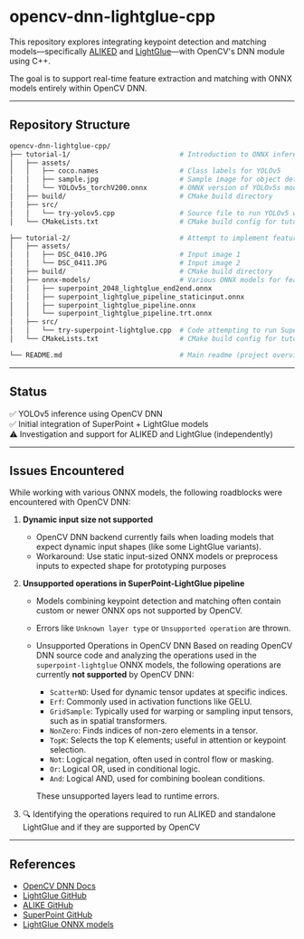 # opencv-dnn-lightglue-cpp

This repository explores integrating keypoint detection and matching models—specifically [ALIKED](https://github.com/wvangansbeke/ALIKED) and [LightGlue](https://github.com/cvg/LightGlue)—with OpenCV's DNN module using C++.

The goal is to support real-time feature extraction and matching with ONNX models entirely within OpenCV DNN.

---

## Repository Structure
```bash
opencv-dnn-lightglue-cpp/
├── tutorial-1/                           # Introduction to ONNX inference using OpenCV DNN
│   ├── assets/
│   │   ├── coco.names                    # Class labels for YOLOv5
│   │   ├── sample.jpg                    # Sample image for object detection
│   │   └── YOLOv5s_torchV200.onnx        # ONNX version of YOLOv5s model
│   ├── build/                            # CMake build directory
│   ├── src/
│   │   └── try-yolov5.cpp                # Source file to run YOLOv5 with OpenCV DNN
│   └── CMakeLists.txt                    # CMake build config for tutorial-1

├── tutorial-2/                           # Attempt to implement feature matching with SuperPoint + LightGlue
│   ├── assets/
│   │   ├── DSC_0410.JPG                  # Input image 1
│   │   └── DSC_0411.JPG                  # Input image 2
│   ├── build/                            # CMake build directory
│   ├── onnx-models/                      # Various ONNX models for feature extraction + matching
│   │   ├── superpoint_2048_lightglue_end2end.onnx
│   │   ├── superpoint_lightglue_pipeline_staticinput.onnx
│   │   ├── superpoint_lightglue_pipeline.onnx
│   │   └── superpoint_lightglue_pipeline.trt.onnx
│   ├── src/
│   │   └── try-superpoint-lightglue.cpp  # Code attempting to run SuperPoint + LightGlue
│   └── CMakeLists.txt                    # CMake build config for tutorial-2

└── README.md                             # Main readme (project overview, progress, issues)
```

---

## Status

✅ YOLOv5 inference using OpenCV DNN  
✅ Initial integration of SuperPoint + LightGlue models  
⚠️ Investigation and support for ALIKED and LightGlue (independently)

---

## Issues Encountered

While working with various ONNX models, the following roadblocks were encountered with OpenCV DNN:

1. **Dynamic input size not supported**  
   - OpenCV DNN backend currently fails when loading models that expect dynamic input shapes (like some LightGlue variants).
   - Workaround: Use static input-sized ONNX models or preprocess inputs to expected shape for prototyping purposes

2. **Unsupported operations in SuperPoint-LightGlue pipeline**  
   - Models combining keypoint detection and matching often contain custom or newer ONNX ops not supported by OpenCV.
   - Errors like `Unknown layer type` or `Unsupported operation` are thrown.
   - Unsupported Operations in OpenCV DNN
        Based on reading OpenCV DNN source code and analyzing the operations used in the `superpoint-lightglue` ONNX models, the following operations are currently **not supported** by OpenCV DNN:

        - `ScatterND`: Used for dynamic tensor updates at specific indices.
        - `Erf`: Commonly used in activation functions like GELU.
        - `GridSample`: Typically used for warping or sampling input tensors, such as in spatial transformers.
        - `NonZero`: Finds indices of non-zero elements in a tensor.
        - `TopK`: Selects the top K elements; useful in attention or keypoint selection.
        - `Not`: Logical negation, often used in control flow or masking.
        - `Or`: Logical OR, used in conditional logic.
        - `And`: Logical AND, used for combining boolean conditions.

        These unsupported layers lead to runtime errors. 


3. 🔍 Identifying the operations required to run ALIKED and standalone LightGlue and if they are supported by OpenCV

---

## References

- [OpenCV DNN Docs](https://docs.opencv.org/master/d6/d0f/group__dnn.html)
- [LightGlue GitHub](https://github.com/cvg/LightGlue)
- [ALIKE GitHub](https://github.com/wvangansbeke/ALIKED)
- [SuperPoint GitHub](https://github.com/magicleap/SuperPointPretrainedNetwork)
- [LightGlue ONNX models](https://github.com/fabio-sim/LightGlue-ONNX)


